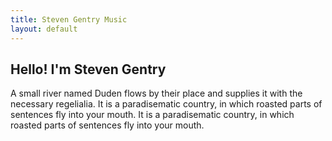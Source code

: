 ```yaml
---
title: Steven Gentry Music
layout: default
---
```


<section class="ftco-about img ftco-section ftco-no-pt ftco-no-pb" id="about-section">
    <div class="container-fluid px-0">
        <div class="row d-flex">
            <div class="col-md-6 d-flex">
                <div class="img d-flex align-self-stretch align-items-center js-fullheight" style="background-image:url({{ site.baseurl | prepend: site.url }}/images/about.png);">
                </div>
            </div>
            <div class="col-md-6 d-flex align-items-center">
                <div class="text px-4 pt-5 pt-md-0 px-md-4 pr-md-5 ftco-animate">
                    <h2 class="mb-4">Hello! I'm <span>Steven Gentry</span></h2>
                    <p>A small river named Duden flows by their place and supplies it with the necessary regelialia. It is a paradisematic country, in which roasted parts of sentences fly into your mouth. It is a paradisematic country, in which roasted parts of sentences fly into your mouth.</p>
                </div>
            </div>
        </div>
    </div>
</section>
